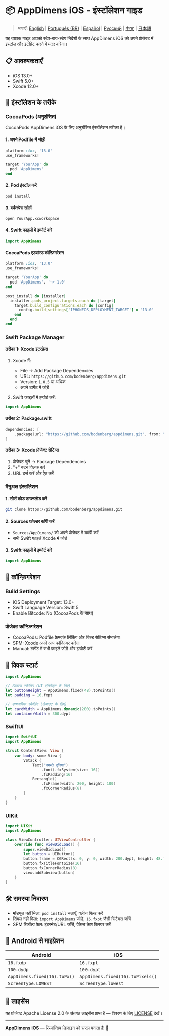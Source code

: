 # 📦 AppDimens iOS - इंस्टॉलेशन गाइड

> भाषाएँ: [English](../../../iOS/INSTALLATION.md) | [Português (BR)](../../pt-BR/iOS/INSTALLATION.md) | [Español](../../es/iOS/INSTALLATION.md) | [Русский](../../ru/iOS/INSTALLATION.md) | [中文](../../zh/iOS/INSTALLATION.md) | [日本語](../../ja/iOS/INSTALLATION.md)

यह व्यापक गाइड आपको स्टेप-बाय-स्टेप निर्देशों के साथ AppDimens iOS को अपने प्रोजेक्ट में इंस्टॉल और इंटीग्रेट करने में मदद करेगा।

## 📋 आवश्यकताएँ

- iOS 13.0+
- Swift 5.0+
- Xcode 12.0+

## 🚀 इंस्टॉलेशन के तरीके

### CocoaPods (अनुशंसित)

CocoaPods AppDimens iOS के लिए अनुशंसित इंस्टॉलेशन तरीका है।

#### 1. अपने Podfile में जोड़ें

```ruby
platform :ios, '13.0'
use_frameworks!

target 'YourApp' do
  pod 'AppDimens'
end
```

#### 2. Pod इंस्टॉल करें

```bash
pod install
```

#### 3. वर्कस्पेस खोलें

```bash
open YourApp.xcworkspace
```

#### 4. Swift फाइलों में इम्पोर्ट करें

```swift
import AppDimens
```

#### CocoaPods एडवांस्ड कॉन्फ़िगरेशन

```ruby
platform :ios, '13.0'
use_frameworks!

target 'YourApp' do
  pod 'AppDimens', '~> 1.0'
end

post_install do |installer|
  installer.pods_project.targets.each do |target|
    target.build_configurations.each do |config|
      config.build_settings['IPHONEOS_DEPLOYMENT_TARGET'] = '13.0'
    end
  end
end
```

### Swift Package Manager

#### तरीका 1: Xcode इंटरफ़ेस

1. Xcode में:
   - File → Add Package Dependencies
   - URL: `https://github.com/bodenberg/appdimens.git`
   - Version: `1.0.5` या अधिक
   - अपने टार्गेट में जोड़ें

2. Swift फाइलों में इम्पोर्ट करें:
```swift
import AppDimens
```

#### तरीका 2: Package.swift

```swift
dependencies: [
    .package(url: "https://github.com/bodenberg/appdimens.git", from: "1.0.5")
]
```

#### तरीका 3: Xcode प्रोजेक्ट सेटिंग्स

1. प्रोजेक्ट चुनें → Package Dependencies
2. "+" बटन क्लिक करें
3. URL दर्ज करें और ऐड करें

### मैनुअल इंस्टॉलेशन

#### 1. सोर्स कोड डाउनलोड करें

```bash
git clone https://github.com/bodenberg/appdimens.git
```

#### 2. Sources फ़ोल्डर कॉपी करें

- `Sources/AppDimens/` को अपने प्रोजेक्ट में कॉपी करें
- सभी Swift फाइलें Xcode में जोड़ें

#### 3. Swift फाइलों में इम्पोर्ट करें

```swift
import AppDimens
```

## 🔧 कॉन्फ़िगरेशन

### Build Settings

- iOS Deployment Target: 13.0+
- Swift Language Version: Swift 5
- Enable Bitcode: No (CocoaPods के साथ)

### प्रोजेक्ट कॉन्फ़िगरेशन

- CocoaPods: Podfile फ्रेमवर्क लिंकिंग और बिल्ड सेटिंग्स संभालेगा
- SPM: Xcode अपने आप कॉन्फ़िगर करेगा
- Manual: टार्गेट में सभी फाइलें जोड़ें और इम्पोर्ट करें

## 🎯 क्विक स्टार्ट

```swift
import AppDimens

// फिक्स्ड स्केलिंग (UI एलिमेंट्स के लिए)
let buttonHeight = AppDimens.fixed(48).toPoints()
let padding = 16.fxpt

// डायनामिक स्केलिंग (लेआउट के लिए)
let cardWidth = AppDimens.dynamic(200).toPoints()
let containerWidth = 300.dypt
```

### SwiftUI

```swift
import SwiftUI
import AppDimens

struct ContentView: View {
    var body: some View {
        VStack {
            Text("नमस्ते दुनिया")
                .font(.fxSystem(size: 16))
                .fxPadding(16)
            Rectangle()
                .fxFrame(width: 200, height: 100)
                .fxCornerRadius(8)
        }
    }
}
```

### UIKit

```swift
import UIKit
import AppDimens

class ViewController: UIViewController {
    override func viewDidLoad() {
        super.viewDidLoad()
        let button = UIButton()
        button.frame = CGRect(x: 0, y: 0, width: 200.dypt, height: 48.fxpt)
        button.fxTitleFontSize(16)
        button.fxCornerRadius(8)
        view.addSubview(button)
    }
}
```

## 🛠 समस्या निवारण

- मॉड्यूल नहीं मिला: `pod install` चलाएँ, क्लीन बिल्ड करें
- सिंबल नहीं मिला: `import AppDimens` जोड़ें, `16.fxpt` जैसी सिंटैक्स जाँचें
- SPM रिज़ॉल्व फेल: इंटरनेट/URL जाँचें, पैकेज कैश क्लियर करें

## 🔄 Android से माइग्रेशन

| Android | iOS |
|---------|-----|
| `16.fxdp` | `16.fxpt` |
| `100.dydp` | `100.dypt` |
| `AppDimens.fixed(16).toPx()` | `AppDimens.fixed(16).toPixels()` |
| `ScreenType.LOWEST` | `ScreenType.lowest` |

## 📄 लाइसेंस

यह प्रोजेक्ट Apache License 2.0 के अंतर्गत लाइसेंस प्राप्त है — विवरण के लिए [LICENSE](LICENSE) देखें।

---

**AppDimens iOS** — रिस्पॉन्सिव डिज़ाइन को सरल बनाता है! 🚀

